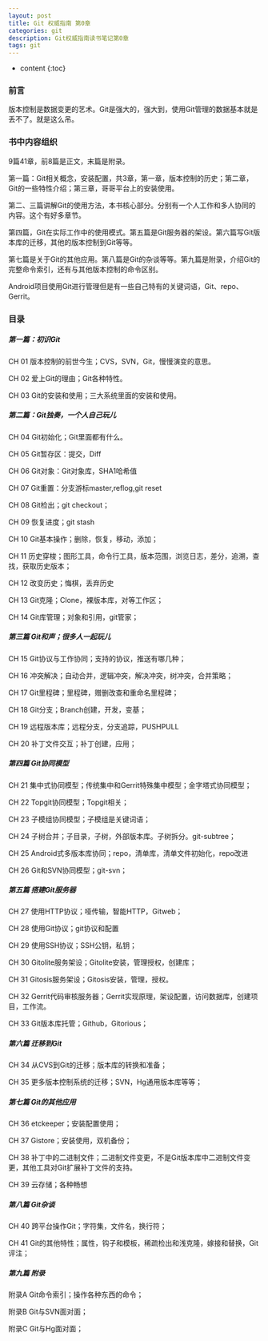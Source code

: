 ```yaml
---
layout: post
title: Git 权威指南 第0章
categories: git
description: Git权威指南读书笔记第0章
tags: git
---
```


* content
{:toc}

### 前言

版本控制是数据变更的艺术。Git是强大的，强大到，使用Git管理的数据基本就是丢不了。就是这么吊。

### 书中内容组织

9篇41章，前8篇是正文，末篇是附录。

第一篇：Git相关概念，安装配置，共3章，第一章，版本控制的历史；第二章，Git的一些特性介绍；第三章，哥哥平台上的安装使用。

第二、三篇讲解Git的使用方法，本书核心部分。分别有一个人工作和多人协同的内容。这个有好多章节。

第四篇，Git在实际工作中的使用模式。第五篇是Git服务器的架设。第六篇写Git版本库的迁移，其他的版本控制到Git等等。

第七篇是关于Git的其他应用。第八篇是Git的杂谈等等。第九篇是附录，介绍Git的完整命令索引，还有与其他版本控制的命令区别。

Android项目使用Git进行管理但是有一些自己特有的关键词语，Git、repo、Gerrit。

### 目录

##### 第一篇：初识Git

CH 01 版本控制的前世今生；CVS，SVN，Git，慢慢演变的意思。

CH 02 爱上Git的理由；Git各种特性。

CH 03 Git的安装和使用；三大系统里面的安装和使用。

##### 第二篇：Git独奏，一个人自己玩儿

CH 04 Git初始化；Git里面都有什么。

CH 05 Git暂存区：提交，Diff

CH 06 Git对象：Git对象库，SHA1哈希值

CH 07 Git重置：分支游标master,reflog,git reset

CH 08 Git检出；git checkout；

CH 09 恢复进度；git stash

CH 10 Git基本操作；删除，恢复，移动，添加；

CH 11 历史穿梭；图形工具，命令行工具，版本范围，浏览日志，差分，追溯，查找，获取历史版本；

CH 12 改变历史；悔棋，丢弃历史

CH 13 Git克隆；Clone，裸版本库，对等工作区；

CH 14 Git库管理；对象和引用，git管家；

##### 第三篇 Git和声；很多人一起玩儿

CH 15 Git协议与工作协同；支持的协议，推送有哪几种；

CH 16 冲突解决；自动合并，逻辑冲突，解决冲突，树冲突，合并策略；

CH 17 Git里程碑；里程碑，赠删改查和重命名里程碑；

CH 18 Git分支；Branch创建，开发，变基；

CH 19 远程版本库；远程分支，分支追踪，PUSHPULL

CH 20 补丁文件交互；补丁创建，应用；

##### 第四篇 Git协同模型

CH 21 集中式协同模型；传统集中和Gerrit特殊集中模型；金字塔式协同模型；

CH 22 Topgit协同模型；Topgit相关；

CH 23 子模组协同模型；子模组是关键词语；

CH 24 子树合并；子目录，子树，外部版本库。子树拆分。git-subtree；

CH 25 Android式多版本库协同；repo，清单库，清单文件初始化，repo改进

CH 26 Git和SVN协同模型；git-svn；

##### 第五篇 搭建Git服务器

CH 27 使用HTTP协议；哑传输，智能HTTP，Gitweb；

CH 28 使用Git协议；git协议和配置

CH 29 使用SSH协议；SSH公钥，私钥；

CH 30 Gitolite服务架设；Gitolite安装，管理授权，创建库；

CH 31 Gitosis服务架设；Gitosis安装，管理，授权。

CH 32 Gerrit代码审核服务器；Gerrit实现原理，架设配置，访问数据库，创建项目，工作流。

CH 33 Git版本库托管；Github，Gitorious；

##### 第六篇 迁移到Git

CH 34 从CVS到Git的迁移；版本库的转换和准备；

CH 35 更多版本控制系统的迁移；SVN，Hg通用版本库等等；

##### 第七篇 Git的其他应用

CH 36 etckeeper；安装配置使用；

CH 37 Gistore；安装使用，双机备份；

CH 38 补丁中的二进制文件；二进制文件变更，不是Git版本库中二进制文件变更，其他工具对Git扩展补丁文件的支持。

CH 39 云存储；各种畅想

##### 第八篇 Git杂谈

CH 40 跨平台操作Git；字符集，文件名，换行符；

CH 41 Git的其他特性；属性，钩子和模板，稀疏检出和浅克隆，嫁接和替换，Git评注；

##### 第九篇 附录

附录A Git命令索引；操作各种东西的命令；

附录B Git与SVN面对面；

附录C Git与Hg面对面；





